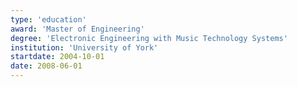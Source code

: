 ```yaml
---
type: 'education'
award: 'Master of Engineering'
degree: 'Electronic Engineering with Music Technology Systems'
institution: 'University of York'
startdate: 2004-10-01
date: 2008-06-01
---
```

